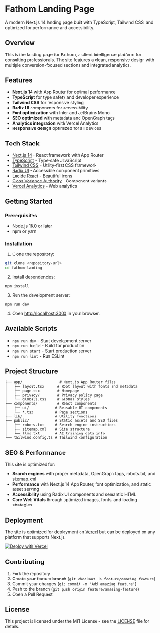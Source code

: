 # Fathom Landing Page

A modern Next.js 14 landing page built with TypeScript, Tailwind CSS, and optimized for performance and accessibility.

## Overview

This is the landing page for Fathom, a client intelligence platform for consulting professionals. The site features a clean, responsive design with multiple conversion-focused sections and integrated analytics.

## Features

- **Next.js 14** with App Router for optimal performance
- **TypeScript** for type safety and developer experience
- **Tailwind CSS** for responsive styling
- **Radix UI** components for accessibility
- **Font optimization** with Inter and JetBrains Mono
- **SEO optimized** with metadata and OpenGraph tags
- **Analytics integration** with Vercel Analytics
- **Responsive design** optimized for all devices

## Tech Stack

- [Next.js 14](https://nextjs.org/) - React framework with App Router
- [TypeScript](https://www.typescriptlang.org/) - Type-safe JavaScript
- [Tailwind CSS](https://tailwindcss.com/) - Utility-first CSS framework
- [Radix UI](https://www.radix-ui.com/) - Accessible component primitives
- [Lucide React](https://lucide.dev/) - Beautiful icons
- [Class Variance Authority](https://cva.style/docs) - Component variants
- [Vercel Analytics](https://vercel.com/analytics) - Web analytics

## Getting Started

### Prerequisites

- Node.js 18.0 or later
- npm or yarn

### Installation

1. Clone the repository:
```bash
git clone <repository-url>
cd fathom-landing
```

2. Install dependencies:
```bash
npm install
```

3. Run the development server:
```bash
npm run dev
```

4. Open [http://localhost:3000](http://localhost:3000) in your browser.

## Available Scripts

- `npm run dev` - Start development server
- `npm run build` - Build for production
- `npm run start` - Start production server
- `npm run lint` - Run ESLint

## Project Structure

```
├── app/                 # Next.js App Router files
│   ├── layout.tsx      # Root layout with fonts and metadata
│   ├── page.tsx        # Homepage
│   ├── privacy/        # Privacy policy page
│   └── globals.css     # Global styles
├── components/         # React components
│   ├── ui/            # Reusable UI components
│   └── *.tsx          # Page sections
├── lib/               # Utility functions
├── public/            # Static assets and SEO files
│   ├── robots.txt     # Search engine instructions
│   ├── sitemap.xml    # Site structure
│   └── llms.txt       # AI training data info
└── tailwind.config.ts # Tailwind configuration
```

## SEO & Performance

This site is optimized for:

- **Search engines** with proper metadata, OpenGraph tags, robots.txt, and sitemap.xml
- **Performance** with Next.js 14 App Router, font optimization, and static asset serving
- **Accessibility** using Radix UI components and semantic HTML
- **Core Web Vitals** through optimized images, fonts, and loading strategies

## Deployment

The site is optimized for deployment on [Vercel](https://vercel.com/) but can be deployed on any platform that supports Next.js.

[![Deploy with Vercel](https://vercel.com/button)](https://vercel.com/new/clone?repository-url=https://github.com/yourusername/fathom-landing)

## Contributing

1. Fork the repository
2. Create your feature branch (`git checkout -b feature/amazing-feature`)
3. Commit your changes (`git commit -m 'Add amazing feature'`)
4. Push to the branch (`git push origin feature/amazing-feature`)
5. Open a Pull Request

## License

This project is licensed under the MIT License - see the [LICENSE](LICENSE) file for details.